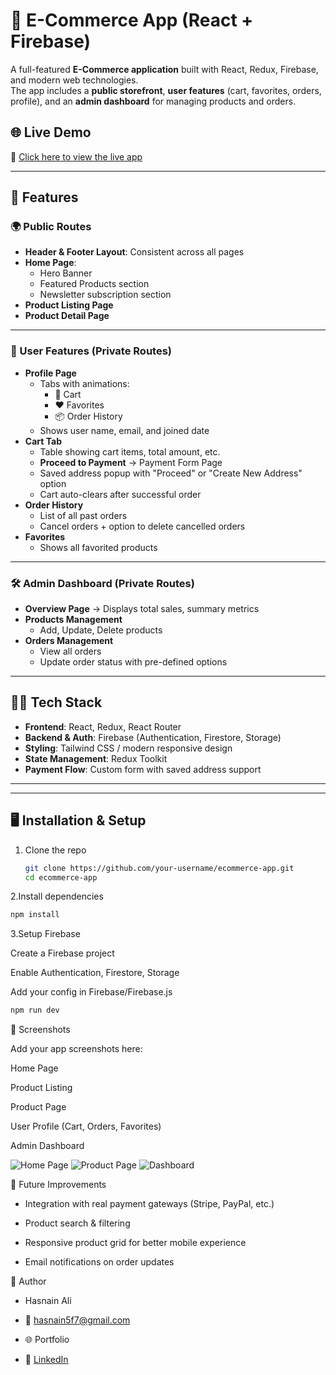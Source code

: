 # 🛒 E-Commerce App (React + Firebase)

A full-featured **E-Commerce application** built with React, Redux, Firebase, and modern web technologies.  
The app includes a **public storefront**, **user features** (cart, favorites, orders, profile), and an **admin dashboard** for managing products and orders.  

## 🌐 Live Demo  
🔗 [Click here to view the live app](https://ha-store.netlify.app)  

---

## 🚀 Features

### 🌍 Public Routes
- **Header & Footer Layout**: Consistent across all pages  
- **Home Page**:  
  - Hero Banner  
  - Featured Products section  
  - Newsletter subscription section  
- **Product Listing Page**  
- **Product Detail Page**  

---

### 👤 User Features (Private Routes)
- **Profile Page**  
  - Tabs with animations:  
    - 🛒 Cart  
    - ❤️ Favorites  
    - 📦 Order History  
  - Shows user name, email, and joined date  
- **Cart Tab**  
  - Table showing cart items, total amount, etc.  
  - **Proceed to Payment** → Payment Form Page  
  - Saved address popup with "Proceed" or "Create New Address" option  
  - Cart auto-clears after successful order  
- **Order History**  
  - List of all past orders  
  - Cancel orders + option to delete cancelled orders  
- **Favorites**  
  - Shows all favorited products  

---

### 🛠️ Admin Dashboard (Private Routes)
- **Overview Page** → Displays total sales, summary metrics  
- **Products Management**  
  - Add, Update, Delete products  
- **Orders Management**  
  - View all orders  
  - Update order status with pre-defined options  

---

## 🧑‍💻 Tech Stack
- **Frontend**: React, Redux, React Router  
- **Backend & Auth**: Firebase (Authentication, Firestore, Storage)  
- **Styling**: Tailwind CSS / modern responsive design  
- **State Management**: Redux Toolkit  
- **Payment Flow**: Custom form with saved address support  

---


---

## 🖥️ Installation & Setup

1. Clone the repo  
   ```bash
   git clone https://github.com/your-username/ecommerce-app.git
   cd ecommerce-app
2.Install dependencies
  ```bash
  npm install
```

3.Setup Firebase

Create a Firebase project

Enable Authentication, Firestore, Storage

Add your config in Firebase/Firebase.js

```bash
npm run dev
```
📸 Screenshots

Add your app screenshots here:

Home Page

Product Listing

Product Page

User Profile (Cart, Orders, Favorites)

Admin Dashboard

![Home Page](./screenshots/home.png)
![Product Page](./screenshots/product.png)
![Dashboard](./screenshots/dashboard.png)

🔮 Future Improvements

- Integration with real payment gateways (Stripe, PayPal, etc.)

- Product search & filtering

- Responsive product grid for better mobile experience

- Email notifications on order updates

👤 Author

- Hasnain Ali

- 📧 hasnain5f7@gmail.com

- 🌐 Portfolio

- 💼 [LinkedIn](https://www.linkedin.com/in/hasnainaliansari/)

